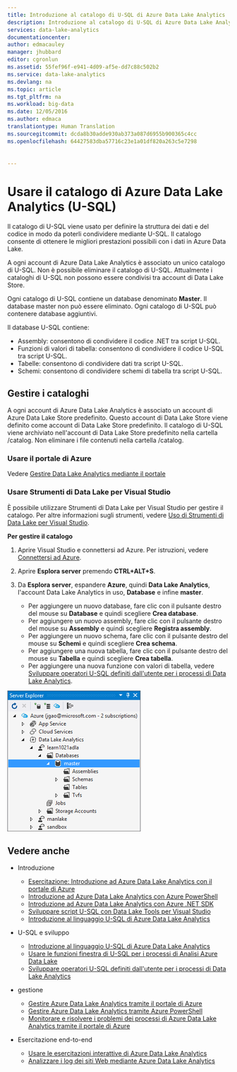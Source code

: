 ```yaml
---
title: Introduzione al catalogo di U-SQL di Azure Data Lake Analytics | Documentazione Microsoft
description: Introduzione al catalogo di U-SQL di Azure Data Lake Analytics
services: data-lake-analytics
documentationcenter: 
author: edmacauley
manager: jhubbard
editor: cgronlun
ms.assetid: 55fef96f-e941-4d09-af5e-dd7c88c502b2
ms.service: data-lake-analytics
ms.devlang: na
ms.topic: article
ms.tgt_pltfrm: na
ms.workload: big-data
ms.date: 12/05/2016
ms.author: edmaca
translationtype: Human Translation
ms.sourcegitcommit: dcda8b30adde930ab373a087d6955b900365c4cc
ms.openlocfilehash: 64427583dba57716c23e1a01df820a263c5e7298


---
```

# <a name="use-azure-data-lake-analytics-u-sql-catalog"></a>Usare il catalogo di Azure Data Lake Analytics (U-SQL)
Il catalogo di U-SQL viene usato per definire la struttura dei dati e del codice in modo da poterli condividere mediante U-SQL. Il catalogo consente di ottenere le migliori prestazioni possibili con i dati in Azure Data Lake.

A ogni account di Azure Data Lake Analytics è associato un unico catalogo di U-SQL. Non è possibile eliminare il catalogo di U-SQL. Attualmente i cataloghi di U-SQL non possono essere condivisi tra account di Data Lake Store.

Ogni catalogo di U-SQL contiene un database denominato **Master**. Il database master non può essere eliminato.  Ogni catalogo di U-SQL può contenere database aggiuntivi.

Il database U-SQL contiene:

* Assembly: consentono di condividere il codice .NET tra script U-SQL.
* Funzioni di valori di tabella: consentono di condividere il codice U-SQL tra script U-SQL.
* Tabelle: consentono di condividere dati tra script U-SQL.
* Schemi: consentono di condividere schemi di tabella tra script U-SQL.

## <a name="manage-catalogs"></a>Gestire i cataloghi
A ogni account di Azure Data Lake Analytics è associato un account di Azure Data Lake Store predefinito. Questo account di Data Lake Store viene definito come account di Data Lake Store predefinito. Il catalogo di U-SQL viene archiviato nell'account di Data Lake Store predefinito nella cartella /catalog. Non eliminare i file contenuti nella cartella /catalog.

### <a name="use-azure-portal"></a>Usare il portale di Azure
Vedere [Gestire Data Lake Analytics mediante il portale](data-lake-analytics-manage-use-portal.md#view-u-sql-catalog)

### <a name="use-data-lake-tools-for-visual-studio"></a>Usare Strumenti di Data Lake per Visual Studio
È possibile utilizzare Strumenti di Data Lake per Visual Studio per gestire il catalogo.  Per altre informazioni sugli strumenti, vedere [Uso di Strumenti di Data Lake per Visual Studio](data-lake-analytics-data-lake-tools-get-started.md).

**Per gestire il catalogo**

1. Aprire Visual Studio e connettersi ad Azure. Per istruzioni, vedere [Connettersi ad Azure](data-lake-analytics-data-lake-tools-get-started.md#connect-to-azure).
2. Aprire **Esplora server** premendo **CTRL+ALT+S**.
3. Da **Esplora server**, espandere **Azure**, quindi **Data Lake Analytics**, l'account Data Lake Analytics in uso, **Database** e infine **master**.

    - Per aggiungere un nuovo database, fare clic con il pulsante destro del mouse su **Database** e quindi scegliere **Crea database**.
    - Per aggiungere un nuovo assembly, fare clic con il pulsante destro del mouse su **Assembly** e quindi scegliere **Registra assembly**.
    - Per aggiungere un nuovo schema, fare clic con il pulsante destro del mouse su **Schemi** e quindi scegliere **Crea schema**.
    - Per aggiungere una nuova tabella, fare clic con il pulsante destro del mouse su **Tabella** e quindi scegliere **Crea tabella**.
    - Per aggiungere una nuova funzione con valori di tabella, vedere [Sviluppare operatori U-SQL definiti dall'utente per i processi di Data Lake Analytics](data-lake-analytics-u-sql-develop-user-defined-operators.md).


![Sfogliare i cataloghi Visual Studio di U-SQL](./media/data-lake-analytics-use-u-sql-catalog/data-lake-analytics-browse-catalogs.png)

## <a name="see-also"></a>Vedere anche
* Introduzione
  
  * [Esercitazione: Introduzione ad Azure Data Lake Analytics con il portale di Azure](data-lake-analytics-get-started-portal.md)
  * [Introduzione ad Azure Data Lake Analytics con Azure PowerShell](data-lake-analytics-get-started-powershell.md)
  * [Introduzione ad Azure Data Lake Analytics con Azure .NET SDK](data-lake-analytics-get-started-net-sdk.md)
  * [Sviluppare script U-SQL con Data Lake Tools per Visual Studio](data-lake-analytics-data-lake-tools-get-started.md)
  * [Introduzione al linguaggio U-SQL di Azure Data Lake Analytics](data-lake-analytics-u-sql-get-started.md)
* U-SQL e sviluppo
  
  * [Introduzione al linguaggio U-SQL di Azure Data Lake Analytics](data-lake-analytics-u-sql-get-started.md)
  * [Usare le funzioni finestra di U-SQL per i processi di Analisi Azure Data Lake](data-lake-analytics-use-window-functions.md)
  * [Sviluppare operatori U-SQL definiti dall'utente per i processi di Data Lake Analytics](data-lake-analytics-u-sql-develop-user-defined-operators.md)
* gestione
  
  * [Gestire Azure Data Lake Analytics tramite il portale di Azure](data-lake-analytics-manage-use-portal.md)
  * [Gestire Azure Data Lake Analytics tramite Azure PowerShell](data-lake-analytics-manage-use-powershell.md)
  * [Monitorare e risolvere i problemi dei processi di Azure Data Lake Analytics tramite il portale di Azure](data-lake-analytics-monitor-and-troubleshoot-jobs-tutorial.md)
* Esercitazione end-to-end
  
  * [Usare le esercitazioni interattive di Azure Data Lake Analytics](data-lake-analytics-use-interactive-tutorials.md)
  * [Analizzare i log dei siti Web mediante Azure Data Lake Analytics](data-lake-analytics-analyze-weblogs.md)




<!--HONumber=Dec16_HO2-->


